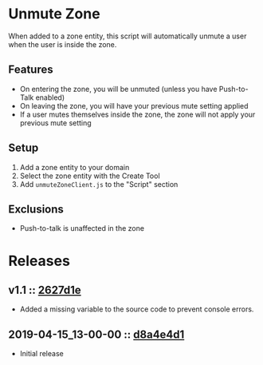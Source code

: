 # Unmute Zone
When added to a zone entity, this script will automatically unmute a user when the user is inside the zone.

## Features
- On entering the zone, you will be unmuted (unless you have Push-to-Talk enabled)
- On leaving the zone, you will have your previous mute setting applied
- If a user mutes themselves inside the zone, the zone will not apply your previous mute setting

## Setup
1. Add a zone entity to your domain
2. Select the zone entity with the Create Tool
3. Add `unmuteZoneClient.js` to the "Script" section

## Exclusions
- Push-to-talk is unaffected in the zone

# Releases

## v1.1 :: [2627d1e](https://github.com/highfidelity/hifi-content/commit/2627d1e)
- Added a missing variable to the source code to prevent console errors.

## 2019-04-15_13-00-00 :: [d8a4e4d1](https://github.com/highfidelity/hifi-content/commit/d8a4e4d1)
- Initial release
